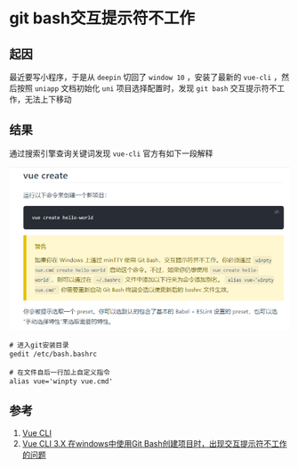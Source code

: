 # git bash交互提示符不工作

## 起因
最近要写小程序，于是从 `deepin` 切回了 `window 10` ，安装了最新的 `vue-cli` ，然后按照 `uniapp` 文档初始化 `uni` 项目选择配置时，发现 `git bash` 交互提示符不工作，无法上下移动

## 结果
通过搜索引擎查询关键词发现 `vue-cli` 官方有如下一段解释

![提示](/Images/Windows/gitbash交互提示符不工作/tip_1.jpg "提示")

```SHELL
# 进入git安装目录
gedit /etc/bash.bashrc

# 在文件自后一行加上自定义指令
alias vue='winpty vue.cmd'
```


## 参考
1. [Vue CLI](https://cli.vuejs.org/zh/guide/creating-a-project.html#vue-create 'Vue CLI')
1. [Vue CLI 3.X 在windows中使用Git Bash创建项目时，出现交互提示符不工作的问题](https://blog.csdn.net/weixin_30491641/article/details/95805300?spm=1001.2101.3001.6650.1&utm_medium=distribute.pc_relevant.none-task-blog-2%7Edefault%7ECTRLIST%7ERate-1.pc_relevant_paycolumn_v3&depth_1-utm_source=distribute.pc_relevant.none-task-blog-2%7Edefault%7ECTRLIST%7ERate-1.pc_relevant_paycolumn_v3&utm_relevant_index=2 'Vue CLI 3.X 在windows中使用Git Bash创建项目时，出现交互提示符不工作的问题')
